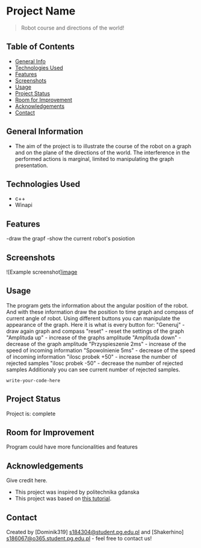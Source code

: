 # Project Name
> Robot course and directions of the world! <!-- If you have the project hosted somewhere, include the link here. -->

## Table of Contents
* [General Info](#general-information)
* [Technologies Used](#technologies-used)
* [Features](#features)
* [Screenshots](#screenshots)
* [Usage](#usage)
* [Project Status](#project-status)
* [Room for Improvement](#room-for-improvement)
* [Acknowledgements](#acknowledgements)
* [Contact](#contact)
<!-- * [License](#license) -->


## General Information
- The aim of the project is to illustrate the course of the robot on a graph and on the plane of the directions of the world. The interference in the performed actions is marginal, limited to manipulating the graph presentation.
<!-- You don't have to answer all the questions - just the ones relevant to your project. -->


## Technologies Used
- c++
- Winapi


## Features
-draw the grapf 
-show the current robot's posiotion



## Screenshots
![Example screenshot][image](https://user-images.githubusercontent.com/84710359/123318103-24a67500-d52f-11eb-8acf-772f5fe14b63.png)

<!-- If you have screenshots you'd like to share, include them here. -->



## Usage
The program gets the information about the angular position of  the robot. And with these information draw the position to time graph and compass of current angle of robot.
Using different buttons you can manipulate the appearance of the graph. Here it is what is every button for:
"Generuj" - draw again graph and compass
"reset" - reset the settings of the graph
"Amplituda up" - increase of the graphs amplitude 
"Amplituda down" - decrease of the graph amplitude
"Przyspieszenie 2ms" - increase of the speed of incoming information
"Spowolnienie 5ms" - decrease of the speed of incoming information
"ilosc probek +50" - increase the number of rejected samples
"ilosc probek -50" - decrease the number of rejected samples
Additionaly you can see current number of rejected samples.

`write-your-code-here`


## Project Status
Project is: complete 


## Room for Improvement
Program could have more funcionalities and features


## Acknowledgements
Give credit here.
- This project was inspired by politechnika gdanska
- This project was based on [this tutorial](https://cpp0x.pl/kursy/Kurs-WinAPI-C++/167).


## Contact
Created by [Dominik319] s184304@student.pg.edu.pl  and [Shakerhino] s186067@o365.student.pg.edu.pl - feel free to contact us!


<!-- Optional -->
<!-- ## License -->
<!-- This project is open source and available under the [... License](). -->

<!-- You don't have to include all sections - just the one's relevant to your project -->
